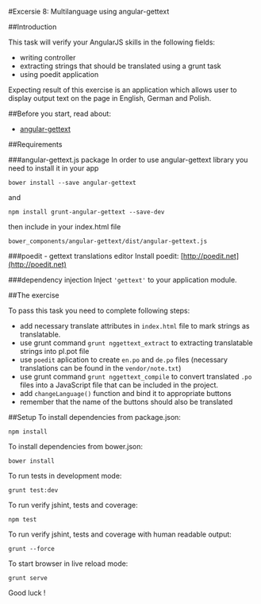 #Excersie 8: Multilanguage using angular-gettext

##Introduction

This task will verify your AngularJS skills in the following fields:

* writing controller
* extracting strings that should be translated using a grunt task 
* using poedit application

Expecting result of this exercise is an application which allows user to display output text on the page in English, German and Polish.

##Before you start, read about:

* [angular-gettext](http://angular-gettext.rocketeer.be)

##Requirements

###angular-gettext.js package
In order to use angular-gettext library you need to install it in your app

    bower install --save angular-gettext

and

    npm install grunt-angular-gettext --save-dev

then include in your index.html file

    bower_components/angular-gettext/dist/angular-gettext.js

###poedit - gettext translations editor
Install poedit: [http://poedit.net](http://poedit.net)

###dependency injection
Inject `'gettext'` to your application module.

##The exercise

To pass this task you need to complete following steps:

* add necessary translate attributes in `index.html` file to mark strings as translatable.
* use grunt command `grunt nggettext_extract` to extracting translatable strings into pl.pot file
* use `poedit` aplication to create `en.po` and `de.po` files (necessary translations can be found in the `vendor/note.txt`)
* use grunt command `grunt nggettext_compile` to convert translated `.po` files into a JavaScript file that can be included in the project.
* add `changeLanguage()` function and bind it to appropriate buttons
* remember that the name of the buttons should also be translated

##Setup
To install dependencies from package.json:

    npm install

To install dependencies from bower.json:

    bower install

To run tests in development mode:

    grunt test:dev

To run verify jshint, tests and coverage:

    npm test

To run verify jshint, tests and coverage with human readable output:

    grunt --force

To start browser in live reload mode:

    grunt serve

Good luck !
